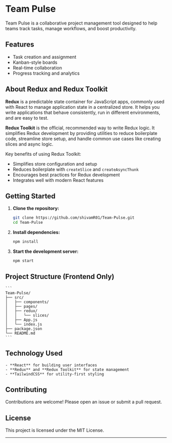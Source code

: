 # Team Pulse

Team Pulse is a collaborative project management tool designed to help teams track tasks, manage workflows, and boost productivity.

## Features

- Task creation and assignment
- Kanban-style boards
- Real-time collaboration
- Progress tracking and analytics

## About Redux and Redux Toolkit

**Redux** is a predictable state container for JavaScript apps, commonly used with React to manage application state in a centralized store. It helps you write applications that behave consistently, run in different environments, and are easy to test.

**Redux Toolkit** is the official, recommended way to write Redux logic. It simplifies Redux development by providing utilities to reduce boilerplate code, streamline store setup, and handle common use cases like creating slices and async logic.

Key benefits of using Redux Toolkit:
- Simplifies store configuration and setup
- Reduces boilerplate with `createSlice` and `createAsyncThunk`
- Encourages best practices for Redux development
- Integrates well with modern React features


## Getting Started

1. **Clone the repository:**
    ```bash
    git clone https://github.com/shivamR01/Team-Pulse.git
    cd Team-Pulse
    ```

2. **Install dependencies:**
    ```bash
    npm install
    ```

3. **Start the development server:**
    ```bash
    npm start
    ```

 ## Project Structure (Frontend Only)

    ```
    Team-Pulse/
    ├── src/
    │   ├── components/
    │   ├── pages/
    │   ├── redux/
    │   │   └── slices/
    │   ├── App.js
    │   └── index.js
    ├── package.json
    └── README.md
    ```
## Technology Used

    - **React** for building user interfaces
    - **Redux** and **Redux Toolkit** for state management
    - **TailwindCSS** for utility-first styling

## Contributing

Contributions are welcome! Please open an issue or submit a pull request.

## License

This project is licensed under the MIT License.

---

